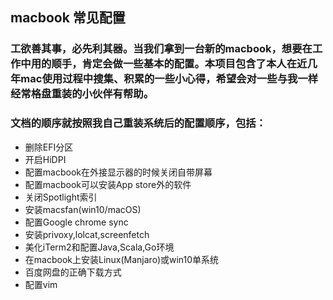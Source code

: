 ## macbook 常见配置   

### 工欲善其事，必先利其器。当我们拿到一台新的macbook，想要在工作中用的顺手，肯定会做一些基本的配置。本项目包含了本人在近几年mac使用过程中搜集、积累的一些小心得，希望会对一些与我一样经常格盘重装的小伙伴有帮助。  

### 文档的顺序就按照我自己重装系统后的配置顺序，包括：
- 删除EFI分区
- 开启HiDPI
- 配置macbook在外接显示器的时候关闭自带屏幕
- 配置macbook可以安装App store外的软件
- 关闭Spotlight索引
- 安装macsfan(win10/macOS)
- 配置Google chrome sync
- 安装privoxy,lolcat,screenfetch
- 美化iTerm2和配置Java,Scala,Go环境
- 在macbook上安装Linux(Manjaro)或win10单系统
- 百度网盘的正确下载方式
- 配置vim